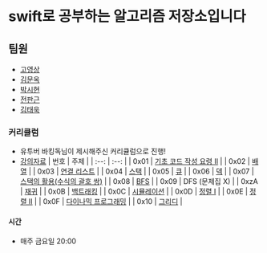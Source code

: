 # swift로 공부하는 알고리즘 저장소입니다 

## 팀원 
 - [고영상](https://github.com/chris69223)
 - [김문옥](https://github.com/MunokKim)
 - [박시현](https://github.com/tlguszz1010) 
 - [전판근](https://github.com/Jason9789)
 - [김태욱](https://github.com/taeuk178)

### 커리큘럼 
 - 유투버 바킹독님이 제시해주신 커리큘럼으로 진행!
 - [강의자료](https://www.youtube.com/playlist?list=PLtqbFd2VIQv4O6D6l9HcD732hdrnYb6CY)
| 번호 | 주제 |
| :--: | :--: |
| 0x01 | [기초 코드 작성 요령 II](https://www.acmicpc.net/workbook/view/7306) |
| 0x02 | [배열](https://www.acmicpc.net/workbook/view/7307) |
| 0x03 | [연결 리스트](https://www.acmicpc.net/workbook/view/7308) |
| 0x04 | [스택](https://www.acmicpc.net/workbook/view/7309) |
| 0x05 | [큐](https://www.acmicpc.net/workbook/view/7310) |
| 0x06 | [덱](https://www.acmicpc.net/workbook/view/7311) |
| 0x07 | [스택의 활용(수식의 괄호 쌍)](https://www.acmicpc.net/workbook/view/7312) |
| 0x08 | [BFS](https://www.acmicpc.net/workbook/view/7313) |
| 0x09 | DFS (문제집 X) |
| 0xzA | [재귀](https://www.acmicpc.net/workbook/view/7314) |
| 0x0B | [백트래킹](https://www.acmicpc.net/workbook/view/7315) |
| 0x0C | [시뮬레이션](https://www.acmicpc.net/workbook/view/7316) |
| 0x0D | [정렬 I](https://www.acmicpc.net/workbook/view/7317) |
| 0x0E | [정렬 II](https://www.acmicpc.net/workbook/view/7318) |
| 0x0F | [다이나믹 프로그래밍](https://www.acmicpc.net/workbook/view/7319) |
| 0x10 | [그리디](https://www.acmicpc.net/workbook/view/7320) |


#### 시간 
 - 매주 금요일 20:00 

